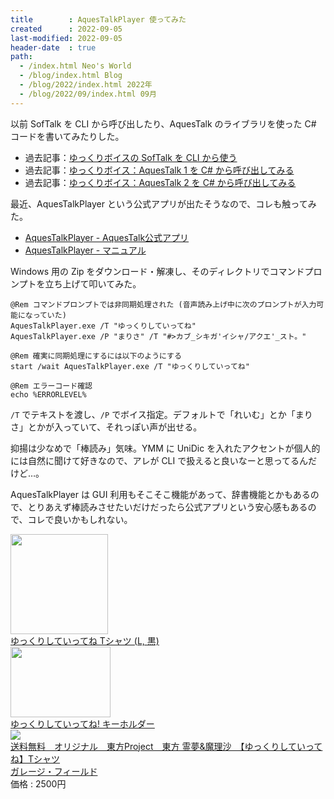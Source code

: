 ```yaml
---
title        : AquesTalkPlayer 使ってみた
created      : 2022-09-05
last-modified: 2022-09-05
header-date  : true
path:
  - /index.html Neo's World
  - /blog/index.html Blog
  - /blog/2022/index.html 2022年
  - /blog/2022/09/index.html 09月
---
```


以前 SofTalk を CLI から呼び出したり、AquesTalk のライブラリを使った C# コードを書いてみたりした。

- 過去記事：[ゆっくりボイスの SofTalk を CLI から使う](/blog/2022/05/17-01.html)
- 過去記事：[ゆっくりボイス：AquesTalk 1 を C# から呼び出してみる](/blog/2022/05/18-01.html)
- 過去記事：[ゆっくりボイス：AquesTalk 2 を C# から呼び出してみる](/blog/2022/05/19-01.html)

最近、AquesTalkPlayer という公式アプリが出たそうなので、コレも触ってみた。

- [AquesTalkPlayer - AquesTalk公式アプリ](https://www.a-quest.com/products/aquestalkplayer.html)
- [AquesTalkPlayer - マニュアル](https://www.a-quest.com/products/aquestalkplayer_man.html)

Windows 用の Zip をダウンロード・解凍し、そのディレクトリでコマンドプロンプトを立ち上げて叩いてみた。

```batch
@Rem コマンドプロンプトでは非同期処理された (音声読み上げ中に次のプロンプトが入力可能になっていた)
AquesTalkPlayer.exe /T "ゆっくりしていってね"
AquesTalkPlayer.exe /P "まりさ" /T "#>カブ_シキガ'イシャ/アクエ'_スト。"

@Rem 確実に同期処理にするには以下のようにする
start /wait AquesTalkPlayer.exe /T "ゆっくりしていってね"

@Rem エラーコード確認
echo %ERRORLEVEL%
```

`/T` でテキストを渡し、`/P` でボイス指定。デフォルトで「れいむ」とか「まりさ」とかが入っていて、それっぽい声が出せる。

抑揚は少なめで「棒読み」気味。YMM に UniDic を入れたアクセントが個人的には自然に聞けて好きなので、アレが CLI で扱えると良いなーと思ってるんだけど…。

AquesTalkPlayer は GUI 利用もそこそこ機能があって、辞書機能とかもあるので、とりあえず棒読みさせたいだけだったら公式アプリという安心感もあるので、コレで良いかもしれない。

<div class="ad-amazon">
  <div class="ad-amazon-image">
    <a href="https://www.amazon.co.jp/dp/B008FIHTE4?tag=neos21-22&amp;linkCode=osi&amp;th=1&amp;psc=1">
      <img src="https://m.media-amazon.com/images/I/41u7DtPWjvL._SL160_.jpg" width="156" height="160">
    </a>
  </div>
  <div class="ad-amazon-info">
    <div class="ad-amazon-title">
      <a href="https://www.amazon.co.jp/dp/B008FIHTE4?tag=neos21-22&amp;linkCode=osi&amp;th=1&amp;psc=1">ゆっくりしていってね Tシャツ (L, 黒)</a>
    </div>
  </div>
</div>

<div class="ad-amazon">
  <div class="ad-amazon-image">
    <a href="https://www.amazon.co.jp/dp/B00DH8NKJK?tag=neos21-22&amp;linkCode=osi&amp;th=1&amp;psc=1">
      <img src="https://m.media-amazon.com/images/I/51-HWovzdDL._SL160_.jpg" width="160" height="113">
    </a>
  </div>
  <div class="ad-amazon-info">
    <div class="ad-amazon-title">
      <a href="https://www.amazon.co.jp/dp/B00DH8NKJK?tag=neos21-22&amp;linkCode=osi&amp;th=1&amp;psc=1">ゆっくりしていってね! キーホルダー</a>
    </div>
  </div>
</div>

<div class="ad-rakuten">
  <div class="ad-rakuten-image">
    <a href="https://hb.afl.rakuten.co.jp/hgc/g00sjv32.waxycb1c.g00sjv32.waxyd711/?pc=https%3A%2F%2Fitem.rakuten.co.jp%2Fgaragefield%2F10000024%2F&amp;m=http%3A%2F%2Fm.rakuten.co.jp%2Fgaragefield%2Fi%2F10000024%2F">
      <img src="https://thumbnail.image.rakuten.co.jp/@0_mall/garagefield/cabinet/05293259/imgrc0070829268.jpg?_ex=128x128">
    </a>
  </div>
  <div class="ad-rakuten-info">
    <div class="ad-rakuten-title">
      <a href="https://hb.afl.rakuten.co.jp/hgc/g00sjv32.waxycb1c.g00sjv32.waxyd711/?pc=https%3A%2F%2Fitem.rakuten.co.jp%2Fgaragefield%2F10000024%2F&amp;m=http%3A%2F%2Fm.rakuten.co.jp%2Fgaragefield%2Fi%2F10000024%2F">送料無料　オリジナル　東方Project　東方 霊夢&amp;魔理沙　【ゆっくりしていってね】Tシャツ</a>
    </div>
    <div class="ad-rakuten-shop">
      <a href="https://hb.afl.rakuten.co.jp/hgc/g00sjv32.waxycb1c.g00sjv32.waxyd711/?pc=https%3A%2F%2Fwww.rakuten.co.jp%2Fgaragefield%2F&amp;m=http%3A%2F%2Fm.rakuten.co.jp%2Fgaragefield%2F">ガレージ・フィールド</a>
    </div>
    <div class="ad-rakuten-price">価格 : 2500円</div>
  </div>
</div>
